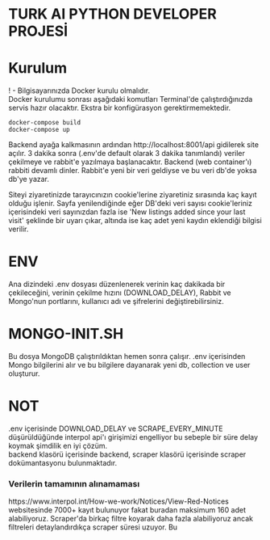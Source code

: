 # TURK AI PYTHON DEVELOPER PROJESİ

# Kurulum
! - Bilgisayarınızda Docker kurulu olmalıdır.
</br>
Docker kurulumu sonrası aşağıdaki komutları Terminal'de çalıştırdığınızda servis hazır olacaktır. Ekstra bir konfigürasyon gerektirmemektedir.
```
docker-compose build
docker-compose up
```
Backend ayağa kalkmasının ardından http://localhost:8001/api gidilerek site açılır. 3 dakika sonra (.env'de default olarak 3 dakika tanımlandı) veriler çekilmeye ve rabbit'e yazılmaya başlanacaktır. Backend (web container'ı) rabbiti devamlı dinler. Rabbit'e yeni bir veri geldiyse ve bu veri db'de yoksa db'ye yazar.

Siteyi ziyaretinizde tarayıcınızın cookie'lerine ziyaretiniz sırasında kaç kayıt olduğu işlenir. Sayfa yenilendiğinde eğer DB'deki veri sayısı cookie'leriniz içerisindeki veri sayınızdan fazla ise 'New listings added since your last visit' şeklinde bir uyarı çıkar, altında ise kaç adet yeni kaydın eklendiği bilgisi verilir.

# ENV
Ana dizindeki .env dosyası düzenlenerek verinin kaç dakikada bir çekileceğini, verinin çekilme hızını (DOWNLOAD_DELAY), Rabbit ve Mongo'nun portlarını, kullanıcı adı ve şifrelerini değiştirebilirsiniz.


# MONGO-INIT.SH
Bu dosya MongoDB çalıştırıldıktan hemen sonra çalışır. .env içerisinden Mongo bilgilerini alır  ve bu bilgilere dayanarak yeni db, collection ve user oluşturur.

# NOT
.env içerisinde DOWNLOAD_DELAY ve SCRAPE_EVERY_MINUTE düşürüldüğünde interpol api'ı girişimizi engelliyor bu sebeple bir süre delay koymak şimdilik en iyi çözüm.
</br>
backend klasörü içerisinde backend, scraper klasörü içerisinde scraper dokümantasyonu bulunmaktadır.
</br>
<h3>Verilerin tamamının alınamaması</h3>
https://www.interpol.int/How-we-work/Notices/View-Red-Notices websitesinde 7000+ kayıt bulunuyor fakat buradan maksimum 160 adet alabiliyoruz. Scraper'da birkaç filtre koyarak daha fazla alabiliyoruz ancak filtreleri detaylandırdıkça scraper süresi uzuyor. Bu 